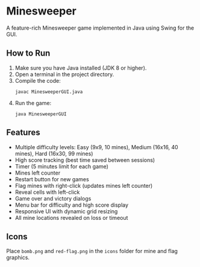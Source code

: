 # Minesweeper

A feature-rich Minesweeper game implemented in Java using Swing for the GUI.

## How to Run

1. Make sure you have Java installed (JDK 8 or higher).
2. Open a terminal in the project directory.
3. Compile the code:
   ```
   javac MinesweeperGUI.java
   ```
4. Run the game:
   ```
   java MinesweeperGUI
   ```

## Features
- Multiple difficulty levels: Easy (9x9, 10 mines), Medium (16x16, 40 mines), Hard (16x30, 99 mines)
- High score tracking (best time saved between sessions)
- Timer (5 minutes limit for each game)
- Mines left counter
- Restart button for new games
- Flag mines with right-click (updates mines left counter)
- Reveal cells with left-click
- Game over and victory dialogs
- Menu bar for difficulty and high score display
- Responsive UI with dynamic grid resizing
- All mine locations revealed on loss or timeout

## Icons
Place `bomb.png` and `red-flag.png` in the `icons` folder for mine and flag graphics.

